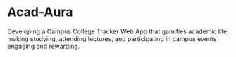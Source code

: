 # Acad-Aura
Developing a Campus College Tracker Web App that gamifies academic life, making studying, attending lectures, and participating in campus events engaging and rewarding.
